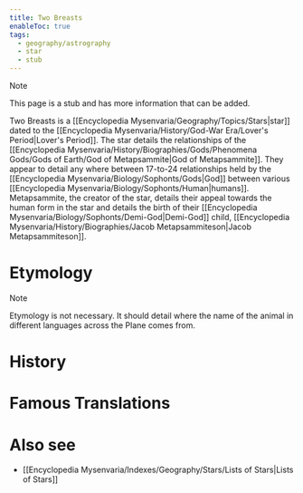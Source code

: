 ```yaml
---
title: Two Breasts
enableToc: true
tags:
  - geography/astrography
  - star
  - stub
---
```


> [!note]
> This page is a stub and has more information that can be added.

Two Breasts is a [[Encyclopedia Mysenvaria/Geography/Topics/Stars|star]] dated to the [[Encyclopedia Mysenvaria/History/God-War Era/Lover's Period|Lover's Period]]. The star details the relationships of the [[Encyclopedia Mysenvaria/History/Biographies/Gods/Phenomena Gods/Gods of Earth/God of Metapsammite|God of Metapsammite]]. They appear to detail any where between 17-to-24 relationships held by the [[Encyclopedia Mysenvaria/Biology/Sophonts/Gods|God]] between various [[Encyclopedia Mysenvaria/Biology/Sophonts/Human|humans]]. Metapsammite, the creator of the star, details their appeal towards the human form in the star and details the birth of their [[Encyclopedia Mysenvaria/Biology/Sophonts/Demi-God|Demi-God]] child, [[Encyclopedia Mysenvaria/History/Biographies/Jacob Metapsammiteson|Jacob Metapsammiteson]].
# Etymology

> [!note]
> Etymology is not necessary. It should detail where the name of the animal in different languages across the Plane comes from.
# History

# Famous Translations

# Also see
- [[Encyclopedia Mysenvaria/Indexes/Geography/Stars/Lists of Stars|Lists of Stars]]
